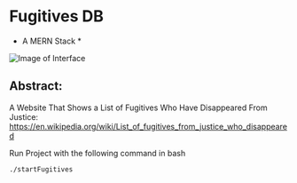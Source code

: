 # Fugitives DB 
* A MERN Stack *

![Image of Interface](https://github.com/harris222/FugitivesDB/blob/master/fugitives/src/images/gold_face.jpg)

## Abstract: ##
A Website That Shows a List of Fugitives Who Have Disappeared From Justice:
https://en.wikipedia.org/wiki/List_of_fugitives_from_justice_who_disappeared

Run Project with the following command in bash
```
./startFugitives 
```
